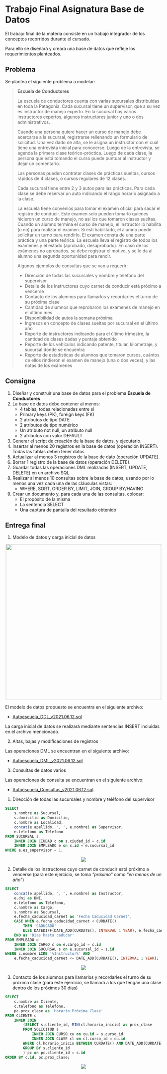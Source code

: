 # Trabajo Final Asignatura Base de Datos

El trabajo final de la materia consiste en un trabajo integrador de los conceptos recorridos durante el cursado.

Para ello se diseñará y creará una base de datos que refleje los requerimientos planteados.

## Problema

Se plantea el siguiente problema a modelar:

> **Escuela de Conductores**
>
> La escuela de conductores cuenta con varias sucursales distribuidas en toda la Patagonia. Cada sucursal tiene un supervisor, que a su vez es instructor de manejo experto. En la sucursal hay varios instructores expertos, algunos instructores junior y uno o dos administrativos.
>
> Cuando una persona quiere hacer un curso de manejo debe acercarse a la sucursal, registrarse rellenando un formulario de solicitud. Una vez dado de alta, se le asigna un instructor con el cual tiene una entrevista inicial para conocerse. Luego de la entrevista, se agenda la primera clase teórico-próctica. Luego de cada clase, la persona que está tomando el curso puede puntuar al instructor y dejar un comentario.
>
> Las personas pueden contratar clases de prácticas sueltas, cursos rápidos de 4 clases, o cursos regulares de 12 clases.
>
> Cada sucursal tiene entre 2 y 3 autos para las prácticas. Para cada clase se debe reservar un auto indicando el rango horario asignado a la clase.
>
> La escuela tiene convenios para tomar el examen oficial para sacar el registro de conducir. Este examen solo pueden tomarlo quienes hicieron un curso de manejo, no así los que tomaron clases sueltas. Cuando un alumno termina el curso de manejo, el instructor lo habilita (o no) para realizar el examen. Si estí habilitado, el alumno puede solicitar un turno para rendirlo. El examen consta de una parte práctica y una parte teórica. La escuela lleva el registro de todos los exámenes y el estado (aprobado, desaprobado). En caso de los exámenes no aprobados, se debe registrar el motivo, y se le da al alumno una segunda oportunidad para rendir.
>
> Algunos ejemplos de consultas que se van a requerir:
>
> - Dirección de todas las sucursales y nombre y teléfono del supervisor
> - Detalle de los instructores cuyo carnet de conducir está próximo a vencerse
> - Contacto de los alumnos para llamarlos y recordarles el turno de su próxima clase
> - Cantidad de alumnos que reprobaron los exámenes de manejo en el último mes
> - Disponibilidad de autos la semana próxima
> - Ingresos en concepto de clases sueltas por sucursal en el último año
> - Reporte de instructores indicando para el último trimestre, la cantidad de clases dadas y puntaje obtenido
> - Reporte de los vehículos indicando patente, titular, kilometraje, y sucursal donde se encuentra
> - Reporte de estadísticas de alumnos que tomaron cursos, cuántos de ellos rindieron el examen de manejo (una o dos veces), y las notas de los exámenes

## Consigna

1. Diseñar y construir una base de datos para el problema **Escuela de Conductores**
2. La base de datos debe contener al menos:
   - 4 tablas, todas relacionadas entre sí
   - Primary keys (PK), foreign keys (FK)
   - 2 atributos de tipo DATE
   - 2 atributos de tipo numérico
   - Un atributo not null, un atributo null
   - 2 atributos con valor DEFAULT
3. Generar el script de creacién de la base de datos, y ejecutarlo.
4. Insertar al menos 20 registros en la base de datos (operación INSERT). Todas las tablas deben tener datos
5. Actualizar al menos 3 registros de la base de dato (operación UPDATE).
6. Borrar 1 registro de la base de datos (operación DELETE).
7. Guardar todas las operaciones DML realizadas (INSERT, UPDATE, DELETE) en un archivo SQL.
8. Realizar al menos 10 consultas sobre la base de datos, usando por lo menos una vez cada una de las cláusulas vistas:
   - WHERE, SORT, ORDER BY, LIMIT, JOIN, GROUP BY/HAVING
9. Crear un documento y, para cada una de las consultas, colocar:
   - El propósito de la misma
   - La sentencia SELECT
   - Una captura de pantalla del resultado obtenido

## Entrega final

1. Modelo de datos y carga inicial de datos

<div align="center">
    <img src="./imgs/Autoescuela_-_Diagrama_ER_v2021.06.12.png" width="500">
</div>

El modelo de datos propuesto se encuentra en el siguiente archivo:

- [Autoescuela_DDL_v2021.06.12.sql](./sql/Autoescuela_DDL_v2021.06.12.sql)

La carga inicial de datos se realizará mediante sentencias INSERT incluidas en el archivo mencionado.

2. Altas, bajas y modificaciones de registros

Las operaciones DML se encuentran en el siguiente archivo:

- [Autoescuela_DML_v2021.06.12.sql](./sql/Autoescuela_DML_v2021.06.12.sql)

3. Consultas de datos varios

Las operaciones de consulta se encuentran en el siguiente archivo:

- [Autoescuela_Consultas_v2021.06.12.sql](./sql/Autoescuela_Consultas_v2021.06.12.sql)

1. Dirección de todas las sucursales y nombre y teléfono del supervisor

```sql
SELECT
    s.nombre as Sucursal,
    s.domicilio as Domicilio,
    c.nombre as Localidad,
    concat(e.apellido, ', ', e.nombre) as Supervisor,
    e.telefono as Telefono
FROM SUCURSAL s
    INNER JOIN CIUDAD c on s.ciudad_id = c.id
    INNER JOIN EMPLEADO e on s.id = e.sucursal_id
WHERE e.es_supervisor = 1;
```

<div align="center">
    <img src="./imgs/01_resultados.png">
</div>

2. Detalle de los instructores cuyo carnet de conducir está próximo a vencerse (para este ejercicio, se toma _"próximo"_ como _"en menos de un año"_)

```sql
SELECT
    concat(e.apellido, ', ', e.nombre) as Instructor,
    e.dni as DNI,
    e.telefono as Telefono,
    c.nombre as Cargo,
    s.nombre as Sucursal,
    e.fecha_caducidad_carnet as 'Fecha Caducidad Carnet',
    CASE WHEN e.fecha_caducidad_carnet < CURDATE()
		THEN 'CADUCADO'
        ELSE DATEDIFF(DATE_ADD(CURDATE(), INTERVAL 1 YEAR), e.fecha_caducidad_carnet)
	END as 'Dias hasta caducar'
FROM EMPLEADO e
	INNER JOIN CARGO c on e.cargo_id = c.id
    INNER JOIN SUCURSAL s on e.sucursal_id = s.id
WHERE c.nombre LIKE '%Instructor%' AND
	e.fecha_caducidad_carnet <= DATE_ADD(CURDATE(), INTERVAL 1 YEAR);
```

<div align="center">
    <img src="./imgs/02_resultados.png">
</div>

3. Contacto de los alumnos para llamarlos y recordarles el turno de su próxima clase (para este ejercicio, se llamará a los que tengan una clase dentro de los próximos 30 días)

```sql
SELECT
	c.nombre as Cliente,
    c.telefono as Telefono,
    pc.prox_clase as 'Horario Próxima Clase'
FROM CLIENTE c
	INNER JOIN
		(SELECT s.cliente_id, MIN(cl.horario_inicio) as prox_clase
		FROM SOLICITUD s
			INNER JOIN CURSO cu on cu.id = s.curso_id
			INNER JOIN CLASE cl on cl.curso_id = cu.id
		WHERE cl.horario_inicio BETWEEN CURDATE() AND DATE_ADD(CURDATE(), INTERVAL 1 MONTH)
		GROUP BY s.cliente_id
        ) pc on pc.cliente_id = c.id
ORDER BY c.id, pc.prox_clase;
```

<div align="center">
    <img src="./imgs/03_resultados.png">
</div>
